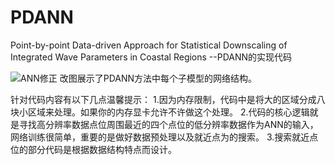 # PDANN
Point-by-point Data-driven Approach for Statistical Downscaling of  Integrated Wave Parameters in Coastal Regions --PDANN的实现代码

![ANN修正](https://github.com/user-attachments/assets/8bf28d39-5764-454a-ace8-56bda85340aa)
改图展示了PDANN方法中每个子模型的网络结构。

针对代码内容有以下几点温馨提示：
1.因为内存限制，代码中是将大的区域分成八块小区域来处理。如果你的内存显卡允许不许做这个处理。
2.代码的核心逻辑就是寻找高分辨率数据点位周围最近的四个点位的低分辨率数据作为ANN的输入，网络训练很简单，重要的是做好数据预处理以及就近点为的搜索。
3.搜索就近点位的部分代码是根据数据结构特点而设计。


